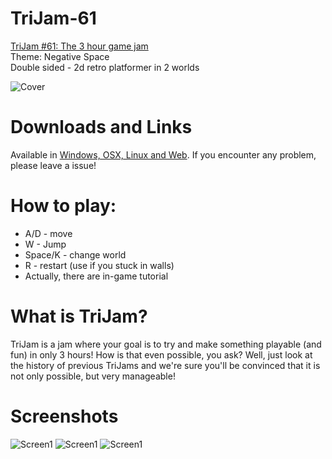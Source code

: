 # TriJam-61
[TriJam #61: The 3 hour game jam](https://itch.io/jam/trijam-61)  
Theme: Negative Space  
Double sided - 2d retro platformer in 2 worlds  

![Cover](Screenshots/Cover1.jpg)

# Downloads and Links
Available in [Windows, OSX, Linux and Web](https://teamon.itch.io/double-sided). If you encounter any problem, please leave a issue! 

# How to play:
 * A/D - move 
 * W - Jump
 * Space/K - change world
 * R - restart (use if you stuck in walls)
 * Actually, there are in-game tutorial

# What is TriJam?
TriJam is a jam where your goal is to try and make something playable (and fun) in only 3 hours! How is that even possible, you ask? Well, just look at the history of previous TriJams and we're sure you'll be convinced that it is not only possible, but very manageable!

# Screenshots
![Screen1](Screenshots/1.jpg)
![Screen1](Screenshots/2.jpg)
![Screen1](Screenshots/3.jpg)
